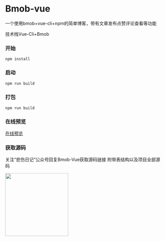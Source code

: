 # Bmob-vue
一个使用bmob+vue-cli+npm的简单博客，带有文章发布点赞评论查看等功能

技术栈Vue-Cli+Bmob

### 开始
``` javascrip
npm install
```

### 启动
``` javascript
npm run build
```

### 打包
``` javascrip
npm run build
```

### 在线预览
[在线预览](http://crazy.lovemysoul.vip/demo/aaa)

### 获取源码
关注“悲伤日记”公众号回复Bmob-Vue获取源码链接
附带表结构以及项目全部源码

<img width=200 src="http://crazy-x-lovemysoul-x-vip.img.abc188.com/images/beishang.png">
